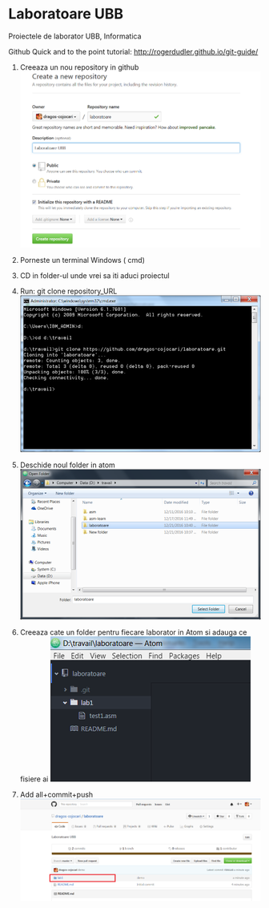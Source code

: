 # Laboratoare UBB
Proiectele de laborator UBB, Informatica

Github Quick and to the point tutorial: http://rogerdudler.github.io/git-guide/

1. Creeaza un nou repository in github
![step 1](https://github.com/dragos-cojocari/laboratoare/blob/master/setup/pas_1.png)

2. Porneste un terminal Windows ( cmd)
3. CD in folder-ul unde vrei sa iti aduci proiectul
4. Run:  git clone repository_URL
![step 2](https://github.com/dragos-cojocari/laboratoare/blob/master/setup/pas_2.png)

5. Deschide noul folder in atom
![step 3](https://github.com/dragos-cojocari/laboratoare/blob/master/setup/pas_3.png)

6. Creeaza cate un folder pentru fiecare laborator in Atom si adauga ce fisiere ai
![step 4](https://github.com/dragos-cojocari/laboratoare/blob/master/setup/pas_4.png)

7. Add all+commit+push
![step 5](https://github.com/dragos-cojocari/laboratoare/blob/master/setup/pas_5.png)
